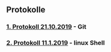 ## Protokolle

### [1. Protokoll 21.10.2019](https://github.com/HTLMechatronics/m17-3ahme-la1-sx/blob/fucnim17/protokolle/protokoll_2019-10-21_fucnim17.md) - Git
### [2. Protokoll 11.1.2019](https://github.com/HTLMechatronics/m17-3ahme-la1-sx/blob/fucnim17/protokolle/protokoll_2019-11-11_fucnim17.md) - linux Shell
